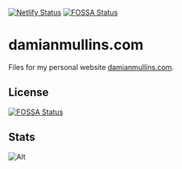 [![Netlify Status](https://api.netlify.com/api/v1/badges/c3751089-2707-43c6-aea4-9f5880bcfba1/deploy-status)](https://app.netlify.com/sites/damianmullins/deploys)
[![FOSSA Status](https://app.fossa.io/api/projects/git%2Bgithub.com%2FDamianMullins%2Fdamianmullins.com.svg?type=shield)](https://app.fossa.io/projects/git%2Bgithub.com%2FDamianMullins%2Fdamianmullins.com?ref=badge_shield)

# damianmullins.com

Files for my personal website [damianmullins.com](https://www.damianmullins.com).

## License

[![FOSSA Status](https://app.fossa.io/api/projects/git%2Bgithub.com%2FDamianMullins%2Fdamianmullins.com.svg?type=large)](https://app.fossa.io/projects/git%2Bgithub.com%2FDamianMullins%2Fdamianmullins.com?ref=badge_large)

## Stats

![Alt](https://repobeats.axiom.co/api/embed/8fc28190a695d9ef368aa4dc3a4507f6ae6f0722.svg 'Repobeats analytics image')
